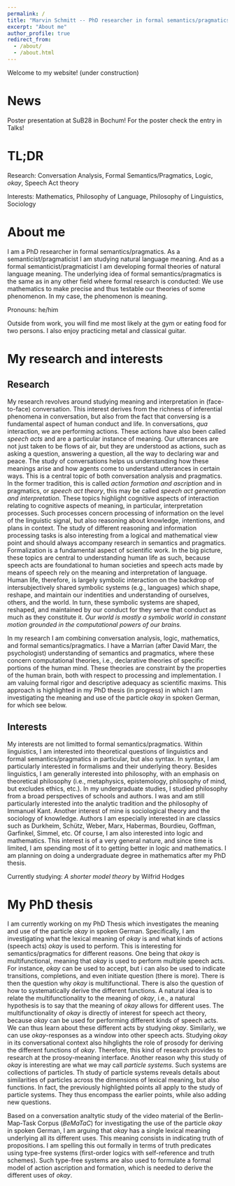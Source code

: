 ```yaml
---
permalink: /
title: "Marvin Schmitt -- PhD researcher in formal semantics/pragmatics"
excerpt: "About me"
author_profile: true
redirect_from: 
  - /about/
  - /about.html
---
```


Welcome to my website! (under construction)

News
======
Poster presentation at SuB28 in Bochum! For the poster check the entry in Talks!

TL;DR
======
Research: Conversation Analysis, Formal Semantics/Pragmatics, Logic, _okay_, Speech Act theory

Interests: Mathematics, Philosophy of Language, Philosophy of Linguistics, Sociology

About me
======
I am a PhD researcher in formal semantics/pragmatics. As a semanticist/pragmaticist I am studying natural language meaning. And as a formal semanticist/pragmaticist I am developing formal theories of natural language meaning. The underlying idea of formal semantics/pragmatics is the same as in any other field where formal research is conducted: We use mathematics to make precise and thus testable our theories of some phenomenon. In my case, the phenomenon is meaning.

Pronouns: he/him

Outside from work, you will find me most likely at the gym or eating food for two persons. I also enjoy practicing metal and classical guitar.

My research and interests
======

Research
------

My research revolves around studying meaning and interpretation in (face-to-face) conversation. This interest derives from the richness of inferential phenomena in conversation, but also from the fact that conversing is a fundamental aspect of human conduct and life. In conversations, _qua_ interaction, we are performing actions. These actions have also been called _speech acts_ and are a particular instance of meaning. Our utterances are not just taken to be flows of air, but they are understood as actions, such as asking a question, answering a question, all the way to declaring war and peace. The study of conversations helps us understanding how these meanings arise and how agents come to understand utterances in certain ways. This is a central topic of both conversation analysis and pragmatics. In the former tradition, this is called _action formation and ascription_ and in pragmatics, or _speech act theory_, this may be called _speech act generation and interpretation_. These topics highlight cognitive aspects of interaction relating to cognitive aspects of meaning, in particular, interpretation processes. Such processes concern processing of information on the level of the linguistic signal, but also reasoning about knowledge, intentions, and plans in context. The study of different reasoning and information processing tasks is also interesting from a logical and mathematical view point and should always accompany research in semantics and pragmatics. Formalization is a fundamental aspect of scientific work. In the big picture, these topics are central to understanding human life as such, because speech acts are foundational to human societies and speech acts made by means of speech rely on the meaning and interpretation of language. Human life, therefore, is largely symbolic interaction on the backdrop of intersubjectively shared symbolic systems (e.g., languages) which shape, reshape, and maintain our indentities and understanding of ourselves, others, and the world. In turn, these symbolic systems are shaped, reshaped, and maintained by our conduct for they serve that conduct as much as they constitute it. _Our world is mostly a symbolic world in constant motion grounded in the computational powers of our brains._ 

In my research I am combining conversation analysis, logic, mathematics, and formal semantics/pragmatics. I have a Marrian (after David Marr, the psychologist) understanding of semantics and pragmatics, where these concern computational theories, i.e., declarative theories of specific portions of the human mind. These theories are constraint by the properties of the human brain, both with respect to processing and implementation. I am valuing formal rigor and descriptive adequacy as scientific maxims. This approach is highlighted in my PhD thesis (in progress) in which I am investigating the meaning and use of the particle _okay_ in spoken German, for which see below.

Interests
------

My interests are not limitted to formal semantics/pragmatics. Within linguistics, I am interested into theoretical questions of linguistics and formal semantics/pragmatics in particular, but also syntax. In syntax, I am particularly interested in formalisms and their underlying theory. Besides linguistics, I am generally interested into philosophy, with an emphasis on theoretical philosophy (i.e., metaphysics, epistemology, philosophy of mind, but excludes ethics, etc.). In my undergraduate studies, I studied philosophy from a broad perspectives of schools and authors. I was and am still particularly interested into the analytic tradition and the philosophy of Immanuel Kant. Another interest of mine is sociological theory and the sociology of knowledge. Authors I am especially interested in are classics such as Durkheim, Schütz, Weber, Marx, Habermas, Bourdieu, Goffman, Garfinkel, Simmel, etc. Of course, I am also interested into logic and mathematics. This interest is of a very general nature, and since time is limited, I am spending most of it to getting better in logic and mathematics. I am planning on doing a undergraduate degree in mathematics after my PhD thesis. 

Currently studying: _A shorter model theory_ by Wilfrid Hodges

My PhD thesis
======

I am currently working on my PhD Thesis which investigates the meaning and use of the particle _okay_ in spoken German. Specifically, I am investigating what the lexical meaning of _okay_ is and what kinds of actions (speech acts) _okay_ is used to perform. This is interesting for semantics/pragmatics for different reasons. One being that _okay_ is multifunctional, meaning that _okay_ is used to perform multiple speech acts. For instance, _okay_ can be used to accept, but i can also be used to indicate transitions, completions, and even initiate question (there is more). There is then the question why _okay_ is multifunctional. There is also the question of how to systematically derive the different functions. A natural idea is to relate the multifunctionality to the meaning of _okay_, i.e., a natural hypothesis is to say that the meaning of _okay_ allows for different uses. The multifunctionality of _okay_ is directly of interest for speech act theory, because _okay_ can be used for performing different kinds of speech acts. We can thus learn about these different acts by studying _okay_. Similarly, we can use _okay_-responses as a window into other speech acts. Studying _okay_ in its conversational context also hihglights the role of prosody for deriving the different functions of _okay_. Therefore, this kind of research provides to research at the prosoy-meaning interface. Another reason why this study of _okay_ is interesting are what we may call _particle systems_. Such systems are collections of particles. Th study of particle systems reveals details about similarities of particles across the dimensions of lexical meaning, but also functions. In fact, the previously highlighted points all apply to the study of particle systems. They thus encompass the earlier points, while also adding new questions.

Based on a conversation analtytic study of the video material of the Berlin-Map-Task Corpus (_BeMaTaC_) for investigating the use of the particle _okay_ in spoken German, I am arguing that _okay_ has a single lexical meaning underlying all its different uses. This meaning consists in indicating truth of propositions. I am spelling this out formally in terms of truth predicates using type-free systems (first-order logics with self-reference and truth schemes). Such type-free systems are also used to formulate a formal model of action ascription and formation, which is needed to derive the different uses of _okay_.
